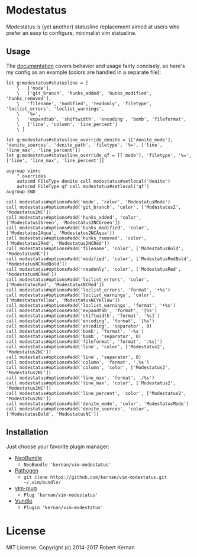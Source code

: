 # Modestatus

Modestatus is (yet another) statusline replacement aimed at users who prefer
an easy to configure, minimalist vim statusline.

## Usage

The [documentation](doc/modestatus.txt) covers behavior and usage fairly
concisely, so here's my config as an example (colors are handled in a separate
file):

```viml
let g:modestatus#statusline = [
	\   ['mode'],
	\   ['git_branch', 'hunks_added', 'hunks_modified', 'hunks_removed'],
	\   'filename', 'modified', 'readonly', 'filetype', 'loclist_errors', 'loclist_warnings',
	\   '%=',
	\   'expandtab', 'shiftwidth', 'encoding', 'bomb', 'fileformat',
	\   ['line', 'column', 'line_percent']
	\ ]

let g:modestatus#statusline_override_denite = [['denite_mode'], 'denite_sources', 'denite_path', 'filetype', '%=', ['line', 'line_max', 'line_percent']]
let g:modestatus#statusline_override_qf = [['mode'], 'filetype', '%=', ['line', 'line_max', 'line_percent']]

augroup vimrc
	" overrides
	autocmd FileType denite call modestatus#setlocal('denite')
	autocmd FileType qf call modestatus#setlocal('qf')
augroup END

call modestatus#options#add('mode', 'color', 'ModestatusMode')
call modestatus#options#add('git_branch', 'color', ['Modestatus2', 'Modestatus2NC'])
call modestatus#options#add('hunks_added', 'color', ['Modestatus2Green', 'Modestatus2NCGreen'])
call modestatus#options#add('hunks_modified', 'color', ['Modestatus2Aqua', 'Modestatus2NCAqua'])
call modestatus#options#add('hunks_removed', 'color', ['Modestatus2Red', 'Modestatus2NCRed'])
call modestatus#options#add('filename', 'color', ['ModestatusBold', 'ModestatusNC'])
call modestatus#options#add('modified', 'color', ['ModestatusRedBold', 'ModestatusNCRedBold'])
call modestatus#options#add('readonly', 'color', ['ModestatusRed', 'ModestatusNCRed'])
call modestatus#options#add('loclist_errors', 'color', ['ModestatusRed', 'ModestatusNCRed'])
call modestatus#options#add('loclist_errors', 'format', '•%s')
call modestatus#options#add('loclist_warnings', 'color', ['ModestatusYellow', 'ModestatusNCYellow'])
call modestatus#options#add('loclist_warnings', 'format', '•%s')
call modestatus#options#add('expandtab', 'format', '[%s')
call modestatus#options#add('shiftwidth', 'format', '%s]')
call modestatus#options#add('encoding', 'format', '[%s')
call modestatus#options#add('encoding', 'separator', 0)
call modestatus#options#add('bomb', 'format', '-%s')
call modestatus#options#add('bomb', 'separator', 0)
call modestatus#options#add('fileformat', 'format', ':%s]')
call modestatus#options#add('line', 'color', ['Modestatus2', 'Modestatus2NC'])
call modestatus#options#add('line', 'separator', 0)
call modestatus#options#add('column', 'format', ',%s')
call modestatus#options#add('column', 'color', ['Modestatus2', 'Modestatus2NC'])
call modestatus#options#add('line_max', 'format', '/%s')
call modestatus#options#add('line_max', 'color', ['Modestatus2', 'Modestatus2NC'])
call modestatus#options#add('line_percent', 'color', ['Modestatus2', 'Modestatus2NC'])
call modestatus#options#add('denite_mode', 'color', 'ModestatusMode')
call modestatus#options#add('denite_sources', 'color', ['ModestatusBold', 'ModestatusNC'])
```

## Installation

Just choose your favorite plugin manager:

- [NeoBundle](https://github.com/Shougo/neobundle.vim)
  - `NeoBundle 'kernan/vim-modestatus'`
- [Pathogen](https://github.com/tpope/vim-pathogen)
  - `git clone https://github.com/kernan/vim-modestatus.git ~/.vim/bundle/`
- [vim-plug](https://github.com/junegunn/vim-plug)
  - `Plug 'kernan/vim-modestatus'`
- [Vundle](https://github.com/gmarik/Vundle.vim)
  - `Plugin 'kernan/vim-modestatus'`

# License

MIT License. Copyright (c) 2014-2017 Robert Kernan
